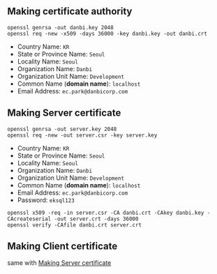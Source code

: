   
## Making certificate authority

```
openssl genrsa -out danbi.key 2048
openssl req -new -x509 -days 36000 -key danbi.key -out danbi.crt
```

- Country Name: `KR`
- State or Province Name: `Seoul`
- Locality Name: `Seoul`
- Organization Name: `Danbi`
- Organization Unit Name: `Development`
- Common Name (**domain name**): `localhost`
- Email Address: `ec.park@danbicorp.com`

## Making Server certificate

```
openssl genrsa -out server.key 2048
openssl req -new -out server.csr -key server.key
```
- Country Name: `KR`
- State or Province Name: `Seoul`
- Locality Name: `Seoul`
- Organization Name: `Danbi`
- Organization Unit Name: `Development`
- Common Name (**domain name**): `localhost`
- Email Address: `ec.park@danbicorp.com`
- Password: `eksql123`

```
openssl x509 -req -in server.csr -CA danbi.crt -CAkey danbi.key -CAcreateserial -out server.crt -days 36000
openssl verify -CAfile danbi.crt server.crt
```

## Making Client certificate

same with [Making Server certificate](#making-server-certificate)